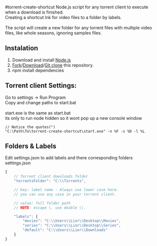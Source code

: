 #torrent-create-shortcut
Node.js script for any torrent client to execute when a download is finished. <br>
Creating a shortcut lnk for video files to a folder by labels. <br>
<br>
The script will create a new folder for any torrent files with multiple video files, like whole seasons, ignoring samples files. <br>

## Instalation

1.  Download and install [Node.js](https://nodejs.org/en/)
2.  [Fork](TODO:)/[Download](TODO:)/[Git clone](https://help.github.com/articles/duplicating-a-repository/) this repository.
3.  npm install dependencies

## Torrent client Settings:

Go to settings -> Run Program <br>
Copy and change paths to start.bat <br>
<br>
start.exe is the same as start.bat <br>
its only to run node hidden so it wont pop up a new console window <br>

```
// Notice the quotes(")
"C:\Path\To\torrent-create-shortcut\start.exe" -n %F -s %D -l %L
```

## Folders & Labels

Edit settings.json to add labels and there corresponding folders <br>
settings.json <br>

```JavaScript
{
    // Torrent client downloads folder
	"torrentsFolder": "C:\\Torrents",

	// key: label name - Always use lower case here.
	// you can use any case in your torrent client.

    // value: full folder path
    // NOTE: escape \. use double \\.

	"labels": {
		"movies": "C:\\Users\\Lior\\Desktop\\Movies",
		"series": "C:\\Users\\Lior\\Desktop\\Series",
		"default": "C:\\Users\\Lior\\Downloads"
	}
}
```
